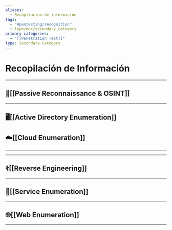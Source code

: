 ```yaml
---
aliases:
  - Recopilación de información
tags:
  - "#pentesting/recognition"
  - type/moc/secondary_category
primary categories:
  - "[[Penetration Test]]"
type: Secondary Category
---
```

# Recopilación de Información

***

## 🌿[[Passive Reconnaissance & OSINT]]


***

## 🖥️[[Active Directory Enumeration]]
## ☁️[[Cloud Enumeration]]


***




***

## ⚕️[[Reverse Engineering]]


***

## 📩[[Service Enumeration]]


***

## 🌐[[Web Enumeration]]


***
